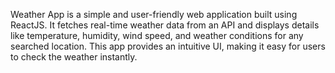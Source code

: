
Weather App is a simple and user-friendly web application built using ReactJS. It fetches real-time weather data from an API and displays details like temperature, humidity, wind speed, and weather conditions for any searched location. This app provides an intuitive UI, making it easy for users to check the weather instantly.


